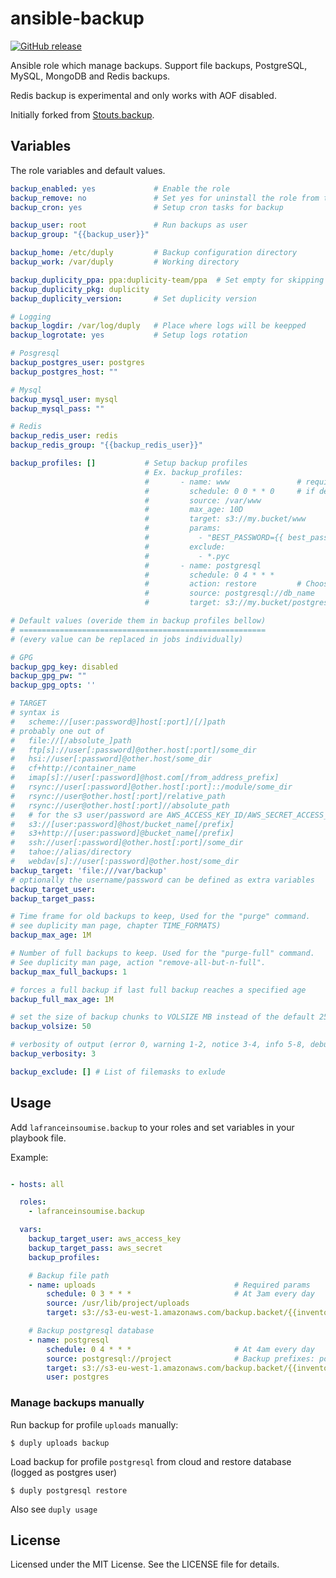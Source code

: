ansible-backup
=============

[![GitHub release](https://img.shields.io/github/tag/lafranceinsoumise/ansible-backup.svg)]()

Ansible role which manage backups. Support file backups, PostgreSQL, MySQL, MongoDB and Redis backups.

Redis backup is experimental and only works with AOF disabled.

Initially forked from [Stouts.backup](https://github.com/Stouts/Stouts.backup).


## Variables

The role variables and default values.

```yaml
backup_enabled: yes             # Enable the role
backup_remove: no               # Set yes for uninstall the role from target system
backup_cron: yes                # Setup cron tasks for backup

backup_user: root               # Run backups as user
backup_group: "{{backup_user}}"

backup_home: /etc/duply         # Backup configuration directory
backup_work: /var/duply         # Working directory

backup_duplicity_ppa: ppa:duplicity-team/ppa  # Set empty for skipping PPA addition
backup_duplicity_pkg: duplicity
backup_duplicity_version:       # Set duplicity version

# Logging
backup_logdir: /var/log/duply   # Place where logs will be keepped
backup_logrotate: yes           # Setup logs rotation

# Posgresql
backup_postgres_user: postgres
backup_postgres_host: ""

# Mysql
backup_mysql_user: mysql
backup_mysql_pass: ""

# Redis
backup_redis_user: redis
backup_redis_group: "{{backup_redis_user}}"

backup_profiles: []           # Setup backup profiles
                              # Ex. backup_profiles:
                              #       - name: www               # required param
                              #         schedule: 0 0 * * 0     # if defined enabled cronjob
                              #         source: /var/www
                              #         max_age: 10D
                              #         target: s3://my.bucket/www
                              #         params:
                              #           - "BEST_PASSWORD={{ best_password }}"
                              #         exclude:
                              #           - *.pyc
                              #       - name: postgresql
                              #         schedule: 0 4 * * *
                              #         action: restore         # Choose action: backup/restore (default is backup)
                              #         source: postgresql://db_name
                              #         target: s3://my.bucket/postgresql

# Default values (overide them in backup profiles bellow)
# =======================================================
# (every value can be replaced in jobs individually)

# GPG
backup_gpg_key: disabled
backup_gpg_pw: ""
backup_gpg_opts: ''

# TARGET
# syntax is
#   scheme://[user:password@]host[:port]/[/]path
# probably one out of
#   file://[/absolute_]path
#   ftp[s]://user[:password]@other.host[:port]/some_dir
#   hsi://user[:password]@other.host/some_dir
#   cf+http://container_name
#   imap[s]://user[:password]@host.com[/from_address_prefix]
#   rsync://user[:password]@other.host[:port]::/module/some_dir
#   rsync://user@other.host[:port]/relative_path
#   rsync://user@other.host[:port]//absolute_path
#   # for the s3 user/password are AWS_ACCESS_KEY_ID/AWS_SECRET_ACCESS_KEY
#   s3://[user:password]@host/bucket_name[/prefix]
#   s3+http://[user:password]@bucket_name[/prefix]
#   ssh://user[:password]@other.host[:port]/some_dir
#   tahoe://alias/directory
#   webdav[s]://user[:password]@other.host/some_dir
backup_target: 'file:///var/backup'
# optionally the username/password can be defined as extra variables
backup_target_user:
backup_target_pass:

# Time frame for old backups to keep, Used for the "purge" command.  
# see duplicity man page, chapter TIME_FORMATS)
backup_max_age: 1M

# Number of full backups to keep. Used for the "purge-full" command.
# See duplicity man page, action "remove-all-but-n-full".
backup_max_full_backups: 1

# forces a full backup if last full backup reaches a specified age
backup_full_max_age: 1M

# set the size of backup chunks to VOLSIZE MB instead of the default 25MB.
backup_volsize: 50

# verbosity of output (error 0, warning 1-2, notice 3-4, info 5-8, debug 9)
backup_verbosity: 3

backup_exclude: [] # List of filemasks to exlude
```

## Usage

Add `lafranceinsoumise.backup` to your roles and set variables in your playbook file.

Example:

```yaml

- hosts: all

  roles:
    - lafranceinsoumise.backup

  vars:
    backup_target_user: aws_access_key
    backup_target_pass: aws_secret
    backup_profiles:

    # Backup file path
    - name: uploads                               # Required params
        schedule: 0 3 * * *                       # At 3am every day
        source: /usr/lib/project/uploads
        target: s3://s3-eu-west-1.amazonaws.com/backup.backet/{{inventory_hostname}}/uploads

    # Backup postgresql database
    - name: postgresql
        schedule: 0 4 * * *                       # At 4am every day
        source: postgresql://project              # Backup prefixes: postgresql://, maysql://, mongo://, redis://
        target: s3://s3-eu-west-1.amazonaws.com/backup.backet/{{inventory_hostname}}/postgresql
        user: postgres

```

### Manage backups manually

Run backup for profile `uploads` manually:

    $ duply uploads backup

Load backup for profile `postgresql` from cloud and restore database (logged as postgres user)

    $ duply postgresql restore

Also see `duply usage`


## License

Licensed under the MIT License. See the LICENSE file for details.
